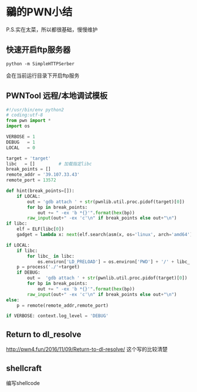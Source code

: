 # 鶸的PWN小结
P.S.实在太菜，所以都很基础，慢慢维护
## 快速开启ftp服务器

```
python -m SimpleHTTPSerber
```
会在当前运行目录下开启ftp服务
## PWNTool 远程/本地调试模板

```python
#!/usr/bin/env python2
# coding:utf-8
from pwn import *
import os

VERBOSE = 1
DEBUG   = 1
LOCAL   = 0

target = 'target'
libc   = []         # 加载指定libc
break_points = []
remote_addr = '39.107.33.43'
remote_port = 13572

def hint(break_points=[]):
    if LOCAL:
        out = 'gdb attach ' + str(pwnlib.util.proc.pidof(target)[0])
        for bp in break_points:
            out += " -ex 'b *{}'".format(hex(bp))
        raw_input(out+" -ex 'c'\n" if break_points else out+"\n") 
if libc:
    elf = ELF(libc[0])
    gadget = lambda x: next(elf.search(asm(x, os='linux', arch='amd64')))

if LOCAL:
    if libc:
        for libc_ in libc:
            os.environ['LD_PRELOAD'] = os.environ['PWD'] + '/' + libc_ + ':'
    p = process('./'+target)
    if DEBUG:
        out =  'gdb attach ' + str(pwnlib.util.proc.pidof(target)[0])
        for bp in break_points:
            out += " -ex 'b *{}'".format(hex(bp))
        raw_input(out+" -ex 'c'\n" if break_points else out+"\n")
else:
    p = remote(remote_addr,remote_port)

if VERBOSE: context.log_level = 'DEBUG'

```

## Return to dl_resolve

http://pwn4.fun/2016/11/09/Return-to-dl-resolve/
这个写的比较清楚
## shellcraft
编写shellcode
